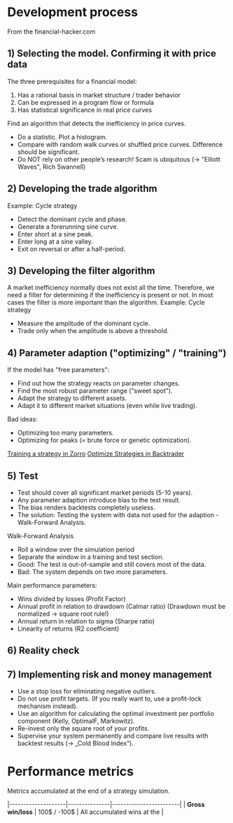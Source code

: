 # Development process
From the financial-hacker.com
## 1) Selecting the model. Confirming it with price data 
The three prerequisites for a financial model:
1) Has a rational basis in market structure / trader behavior
2) Can be expressed in a program flow or formula
3) Has statistical significance in real price curves

Find an algorithm that detects the inefficiency in price curves.
* Do a statistic. Plot a histogram.
* Compare with random walk curves or shuffled price curves. Difference should be significant.
* Do NOT rely on other people‘s research! Scam is ubiquitous (-> "Elliott Waves", Rich Swannell)

## 2) Developing the trade algorithm
Example: Cycle strategy
* Detect the dominant cycle and phase.
* Generate a forerunning sine curve.
* Enter short at a sine peak.
* Enter long at a sine valley.
* Exit on reversal or after a half-period.

## 3) Developing the filter algorithm
A market inefficiency normally does not exist all the time.
Therefore, we need a filter for determining if the inefficiency is
present or not. In most cases the filter is more important than the
algorithm.
Example: Cycle strategy
* Measure the amplitude of the dominant cycle.
* Trade only when the amplitude is above a threshold.

## 4) Parameter adaption ("optimizing" / "training")
If the model has "free parameters":
* Find out how the strategy reacts on parameter changes.
* Find the most robust parameter range ("sweet spot").
* Adapt the strategy to different assets.
* Adapt it to different market situations (even while live trading).

Bad ideas:
* Optimizing too many parameters.
* Optimizing for peaks (= brute force or genetic optimization).

[Training a strategy in Zorro](http://zorro-project.com/manual/en/training.htm)
[Optimize Strategies in Backtrader](https://backtest-rookies.com/2017/06/26/optimize-strategies-backtrader/)

## 5) Test
* Test should cover all significant market periods (5-10 years).
* Any parameter adaption introduce bias to the test result.
* The bias renders backtests completely useless.
* The solution: Testing the system with data not used for the adaption - Walk-Forward Analysis.

Walk-Forward Analysis
* Roll a window over the simulation period
* Separate the window in a training and test section.
* Good: The test is out-of-sample and still covers most of the data.
* Bad: The system depends on two more parameters.

Main performance parameters:
* Wins divided by losses (Profit Factor)
* Annual profit in relation to drawdown (Calmar ratio)
(Drawdown must be normalized -> square root rule!)
* Annual return in relation to sigma (Sharpe ratio)
* Linearity of returns (R2 coefficient)

## 6) Reality check

## 7) Implementing risk and money management
* Use a stop loss for eliminating negative outliers.
* Do not use profit targets. (If you really want to, use a profit-lock mechanism instead).
* Use an algorithm for calculating the optimal investment per portfolio component (Kelly, OptimalF, Markowitz).
* Re-invest only the square root of your profits.
* Supervise your system permanently and compare live results with backtest results (-> „Cold Blood Index“).


# Performance metrics
Metrics accumulated at the end of a strategy simulation.

|--------------------|---------------|------------------------|
| __Gross win/loss__ | 100$ / -100$ | All accumulated wins at the |


